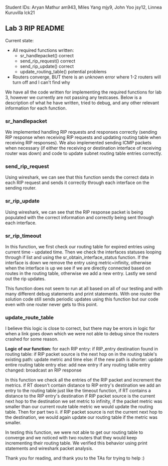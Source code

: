 Student IDs: Aryan Mathur am943, Miles Yang mjy9, John Yoo jsy12, Linnea Kuruvilla lck21

## Lab 3 RIP README

Current state:
- All required functions written:
  - sr_handlepacket() correct
  - send_rip_request() correct
  - send_rip_update() correct
  - update_routing_table() potential problems
- Routers converge, BUT there is an unknown error where 1-2 routers will turn off and I can't find why

We have all the code written for implementing the required functions for lab 3, however we currently are not passing any testcases. Below is a description of what he have written, tried to debug, and any other relevant information for each function.

### sr_handlepacket

We implemented handling RIP requests and responses correctly (sending RIP response when receiving RIP requests and updating routing table when receiving RIP responses). We also implemented sending ICMP packets when necessary (if either the receiving or destination interface of receiving router was down) and code to update subnet routing table entries correctly.

### send_rip_request

Using wireshark, we can see that this function sends the correct data in each RIP request and sends it correctly through each interface on the sending router.

### sr_rip_update

Using wireshark, we can see that the RIP response packet is being populated with the correct information and correctly being sent through each interface.

### sr_rip_timeout

In this function, we first check our routing table for expired entries using current time - updated time. Then we check the interfaces statuses looping through if list and using the sr_obtain_interface_status function. If the interface is down we remove the entry using metric=infinity, otherwise when the interface is up we see if we are directly connected based on routes in the routing table, otherwise we add a new entry. Lastly we send out the rip updates.

This function does not seem to run at all based on all of our testing and with many different debug statements and print statements. With one router the solution code still sends periodic updates using this function but our code even with one router never gets to this point.

### update_route_table

I believe this logic is close to correct, but there may be errors in logic for when a link goes down which we were not able to debug since the routers crashed for some reason.

**Logic of our function:**
for each RIP entry:
    if RIP_entry destination found in routing table:
        if RIP packet source is the next hop on in the routing table's existing path:
            update metric and time
        else:
            if the new path is shorter:
                update entire routing table entry
    else:
        add new entry
if any routing table entry changed:
    broadcast an RIP response

In this function we check all the entries of the RIP packet and increment the metrics. if RT doesn't contain distance to RIP entry's destination we add an entry to the routing table just like the timeout function, if RT contains a distance to the RIP entry's destination if RIP packet source is the current next hop to the destination we set metric to infinity, if the packet metric was smaller than our current route table metric we would update the routing table. Then for part two  ii. if RIP packet source is not the current next hop to the destination, we would again update our routing table if the metric was smaller. 

In testing this function, we were not able to get our routing table to converge and we noticed with two routers that they would keep incrementing their routing table. We verified this behavior using print statements and wireshark packet analysis.


Thank you for reading, and thank you to the TAs for trying to help :)
